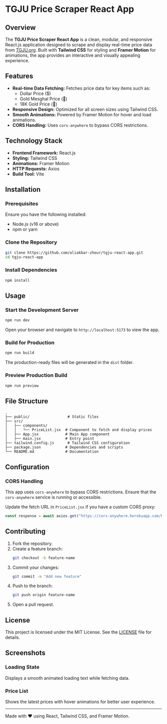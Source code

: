 # TGJU Price Scraper React App

## Overview
The **TGJU Price Scraper React App** is a clean, modular, and responsive React.js application designed to scrape and display real-time price data from [TGJU.org](https://www.tgju.org/). Built with **Tailwind CSS** for styling and **Framer Motion** for animations, the app provides an interactive and visually appealing experience.

## Features
- **Real-time Data Fetching:** Fetches price data for key items such as:
  - Dollar Price (\$)
  - Gold Mesghal Price (🏅)
  - 18K Gold Price (🥇)
- **Responsive Design:** Optimized for all screen sizes using Tailwind CSS.
- **Smooth Animations:** Powered by Framer Motion for hover and load animations.
- **CORS Handling:** Uses `cors-anywhere` to bypass CORS restrictions.

## Technology Stack
- **Frontend Framework:** React.js
- **Styling:** Tailwind CSS
- **Animations:** Framer Motion
- **HTTP Requests:** Axios
- **Build Tool:** Vite

## Installation
### Prerequisites
Ensure you have the following installed:
- Node.js (v16 or above)
- npm or yarn

### Clone the Repository
```bash
git clone https://github.com/aliakbar-zhour/tgju-react-app.git
cd tgju-react-app
```

### Install Dependencies
```bash
npm install
```

## Usage
### Start the Development Server
```bash
npm run dev
```
Open your browser and navigate to `http://localhost:5173` to view the app.

### Build for Production
```bash
npm run build
```
The production-ready files will be generated in the `dist` folder.

### Preview Production Build
```bash
npm run preview
```

## File Structure
```
.
├── public/                 # Static files
├── src/
│   ├── components/
│   │   └── PriceList.jsx  # Component to fetch and display prices
│   ├── App.jsx            # Main App component
│   ├── main.jsx           # Entry point
├── tailwind.config.js      # Tailwind CSS configuration
├── package.json           # Dependencies and scripts
└── README.md              # Documentation
```

## Configuration
### CORS Handling
This app uses `cors-anywhere` to bypass CORS restrictions. Ensure that the `cors-anywhere` service is running or accessible.

Update the fetch URL in `PriceList.jsx` if you have a custom CORS proxy:
```javascript
const response = await axios.get("https://cors-anywhere.herokuapp.com/https://www.tgju.org/");
```

## Contributing
1. Fork the repository.
2. Create a feature branch:
   ```bash
   git checkout -b feature-name
   ```
3. Commit your changes:
   ```bash
   git commit -m "Add new feature"
   ```
4. Push to the branch:
   ```bash
   git push origin feature-name
   ```
5. Open a pull request.

## License
This project is licensed under the MIT License. See the [LICENSE](LICENSE) file for details.

## Screenshots
### Loading State
Displays a smooth animated loading text while fetching data.

### Price List
Shows the latest prices with hover animations for better user experience.

---
Made with ❤️ using React, Tailwind CSS, and Framer Motion.

